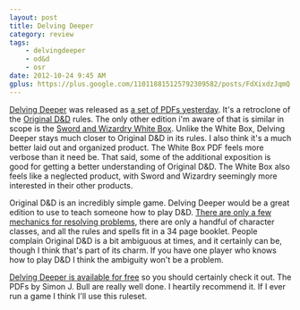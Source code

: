 ```yaml
---
layout: post
title: Delving Deeper
category: review
tags:
    - delvingdeeper
    - od&d
    - osr
date: 2012-10-24 9:45 AM
gplus: https://plus.google.com/110118815125792309582/posts/FdXixdzJqmQ
---
```


[Delving Deeper][1] was released as [a set of PDFs yesterday][2]. It's a retroclone of the [Original D&D][3] rules. The only other edition i'm aware of that is similar in scope is the [Sword and Wizardry White Box][4]. Unlike the White Box, Delving Deeper stays much closer to Original D&D in its rules. I also think it's a much better laid out and organized product. The White Box PDF feels more verbose than it need be. That said, some of the additional exposition is good for getting a better understanding of Original D&D. The White Box also feels like a neglected product, with Sword and Wizardry seemingly more interested in their other products.

Original D&D is an incredibly simple game. Delving Deeper would be a great edition to use to teach someone how to play D&D. [There are only a few mechanics for resolving problems][5], there are only a handful of character classes, and all the rules and spells fit in a 34 page booklet. People complain Original D&D is a bit ambiguous at times, and it certainly can be, though I think that's part of its charm. If you have one player who knows how to play D&D I think the ambiguity won't be a problem.

[Delving Deeper is available for free][6] so you should certainly check it out. The PDFs by Simon J. Bull are really well done. I heartily recommend it. If I ever run a game I think I'll use this ruleset.

[1]: http://www.immersiveink.com/delving-deeper/the-delving-deeper-rpg/
[2]: http://odd74.proboards.com/index.cgi?board=delvingdeeper&action=display&thread=7974
[3]: http://www.acaeum.com/ddindexes/setpages/original.html
[4]: http://www.swordsandwizardry.com/whitebox.htm
[5]: http://untimately.blogspot.ca/2012/07/od-engine.html
[6]: http://www.rpgnow.com/product/107184/Delving-Deeper-Reference-Rules-%5BBUNDLE%5D?manufacturers_id=4757